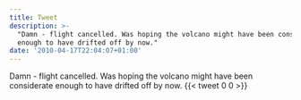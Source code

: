 ```yaml
---
title: Tweet
description: >-
  "Damn - flight cancelled. Was hoping the volcano might have been considerate
  enough to have drifted off by now."
date: '2010-04-17T22:04:07+01:00'
---
```

Damn - flight cancelled. Was hoping the volcano might have been considerate enough to have drifted off by now.
      {{< tweet 0 0 >}}
    
